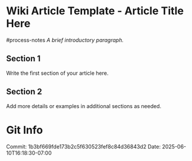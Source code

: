 # Wiki Article Template - Article Title Here

#process-notes
_A brief introductory paragraph._

## Section 1

Write the first section of your article here.

## Section 2

Add more details or examples in additional sections as needed.
# Git Info
Commit: 1b3bf669fde173b2c5f630523fef8c84d36843d2
Date: 2025-06-10T16:18:30-07:00

